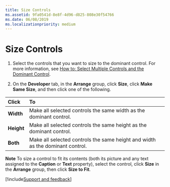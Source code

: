 ```yaml
---
title: Size Controls
ms.assetid: 9fa0541d-8e8f-4d96-d825-808e30f54766
ms.date: 06/08/2019
ms.localizationpriority: medium
---
```



# Size Controls

1. Select the controls that you want to size to the dominant control. For more information, see [How to: Select Multiple Controls and the Dominant Control](select-multiple-controls-and-the-dominant-control.md). 
    
2. On the **Developer** tab, in the **Arrange** group, click **Size**, click **Make Same Size**, and then click one of the following. 
    

|**Click**|**To**|
|:-----|:-----|
| **Width**|Make all selected controls the same width as the dominant control.|
| **Height**|Make all selected controls the same height as the dominant control.|
| **Both**|Make all selected controls the same height and width as the dominant control.|

 **Note** To size a control to fit its contents (both its picture and any text assigned to the **Caption** or **Text** property), select the control, click **Size** in the **Arrange** group, then click **Size to Fit**.

[!include[Support and feedback](~/includes/feedback-boilerplate.md)]